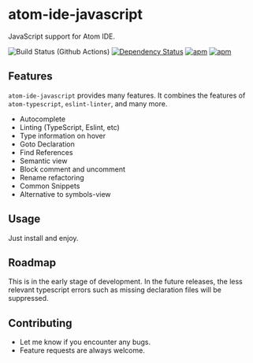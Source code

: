 # atom-ide-javascript

JavaScript support for Atom IDE.

![Build Status (Github Actions)](https://github.com/atom-ide-community/atom-ide-javascript/workflows/CI/badge.svg)
[![Dependency Status](https://david-dm.org/atom-ide-community/atom-ide-javascript.svg)](https://david-dm.org/atom-ide-community/atom-ide-javascript)
[![apm](https://img.shields.io/apm/dm/atom-ide-javascript.svg)](https://github.com/atom-ide-community/atom-ide-javascript)
[![apm](https://img.shields.io/apm/v/atom-ide-javascript.svg)](https://github.com/atom-ide-community/atom-ide-javascript)

## Features
`atom-ide-javascript` provides many features. It combines the features of `atom-typescript`, `eslint-linter`, and many more.

- Autocomplete
- Linting (TypeScript, Eslint, etc)
- Type information on hover
- Goto Declaration
- Find References
- Semantic view
- Block comment and uncomment
- Rename refactoring
- Common Snippets
- Alternative to symbols-view

## Usage
Just install and enjoy.

## Roadmap
This is in the early stage of development. In the future releases, the less relevant typescript errors such as missing declaration files will be suppressed.

## Contributing
- Let me know if you encounter any bugs.
- Feature requests are always welcome.
